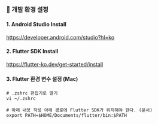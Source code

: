 ### 🌈 개발 환경 설정
#### 1. Android Studio Install
https://developer.android.com/studio?hl=ko

#### 2. Flutter SDK Install
https://flutter-ko.dev/get-started/install

#### 3. Flutter 환경 변수 설정 (Mac)
```
# .zshrc 편집기로 열기
vi ~/.zshrc

# 아래 내용 작성 아래 경로에 Flutter SDK가 위치해야 한다. (문서)
export PATH=$HOME/Documents/flutter/bin:$PATH
```
